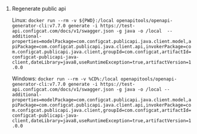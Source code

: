 1. Regenerate public api
   
   Linux:
   ```docker run --rm -v ${PWD}:/local openapitools/openapi-generator-cli:v7.7.0 generate -i https://test-api.configcat.com/docs/v1/swagger.json -g java -o /local  --additional-properties=modelPackage=com.configcat.publicapi.java.client.model,apiPackage=com.configcat.publicapi.java.client.api,invokerPackage=com.configcat.publicapi.java.client,groupId=com.configcat,artifactId=configcat-publicapi-java-client,dateLibrary=java8,useRuntimeException=true,artifactVersion=1.0.0```

   Windows:
   ```docker run --rm -v %CD%:/local openapitools/openapi-generator-cli:v7.7.0 generate -i https://test-api.configcat.com/docs/v1/swagger.json -g java -o /local --additional-properties=modelPackage=com.configcat.publicapi.java.client.model,apiPackage=com.configcat.publicapi.java.client.api,invokerPackage=com.configcat.publicapi.java.client,groupId=com.configcat,artifactId=configcat-publicapi-java-client,dateLibrary=java8,useRuntimeException=true,artifactVersion=1.0.0```
 
